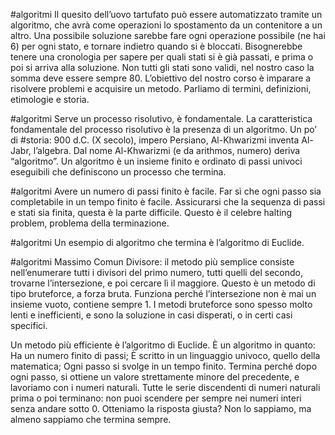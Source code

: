 #algoritmi
Il quesito dell’uovo tartufato può essere automatizzato tramite un algoritmo, che avrà come operazioni lo spostamento da un contenitore a un altro.
Una possibile soluzione sarebbe fare ogni operazione possibile (ne hai 6) per ogni stato, e tornare indietro quando si è bloccati. Bisognerebbe tenere una cronologia per sapere per quali stati si è già passati, e prima o poi si arriva alla soluzione.
Non tutti gli stati sono validi, nel nostro caso la somma deve essere sempre 80.
L’obiettivo del nostro corso è imparare a risolvere problemi e acquisire un metodo.
Parliamo di termini, definizioni, etimologie e storia.


#algoritmi
Serve un processo risolutivo, è fondamentale.
La caratteristica fondamentale del processo risolutivo è la presenza di un algoritmo.
Un po’ di #storia:
900 d.C. (X secolo), impero Persiano, Al-Khwarizmi inventa Al-Jabr, l’algebra.
Dal nome Al-Khwarizmi (e da arithmos, numero) deriva “algoritmo”.
Un algoritmo è un insieme finito e ordinato di passi univoci eseguibili che definiscono un processo che termina.

#algoritmi
Avere un numero di passi finito è facile.
Far sì che ogni passo sia completabile in un tempo finito è facile.
Assicurarsi che la sequenza di passi e stati sia finita, questa è la parte difficile.
Questo è il celebre halting problem, problema della terminazione.

#algoritmi
Un esempio di algoritmo che termina è l’algoritmo di Euclide.

#algoritmi
Massimo Comun Divisore: il metodo più semplice consiste nell’enumerare tutti i divisori del primo numero, tutti quelli del secondo, trovarne l’intersezione, e poi cercare lì il maggiore.
Questo è un metodo di tipo bruteforce, a forza bruta.
Funziona perché l’intersezione non è mai un insieme vuoto, contiene sempre 1.
I metodi bruteforce sono spesso molto lenti e inefficienti, e sono la soluzione in casi disperati, o in certi casi specifici.

Un metodo più efficiente è l’algoritmo di Euclide. È un algoritmo in quanto:
Ha un numero finito di passi;
È scritto in un linguaggio univoco, quello della matematica;
Ogni passo si svolge in un tempo finito.
Termina perché dopo ogni passo, si ottiene un valore strettamente minore del precedente, e lavoriamo con i numeri naturali. Tutte le serie discendenti di numeri naturali prima o poi terminano: non puoi scendere per sempre nei numeri interi senza andare sotto 0.
Otteniamo la risposta giusta? Non lo sappiamo, ma almeno sappiamo che termina sempre.


